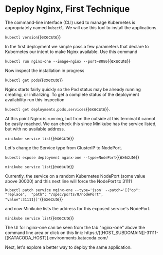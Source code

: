 # Deploy Nginx, First Technique #

The command-line interface (CLI) used to manage Kubernetes is appropriately named `kubectl`. We will use this tool to install the applications.

`kubectl version`{{execute}}

In the first deployment we simple pass a few parameters that declare to Kubernetes our intent to make Nginx available. Use this command

`kubectl run nginx-one --image=nginx --port=8080`{{execute}}

Now inspect the installation in progress

`kubectl get pods`{{execute}}

Nginx starts fairly quickly so the Pod status may be already running creating, or initializing. To get a complete status of the deployment availability run this inspection

`kubectl get deployments,pods,services`{{execute}}.

At this point Nginx is running, but from the outside at this terminal it cannot be easily reached. We can check this since Minikube has the service listed, but with no available address.

`minikube service list`{{execute}}

Let's change the Service type from ClusterIP to NodePort.

`kubectl expose deployment nginx-one --type=NodePort`{{execute}}

`minikube service list`{{execute}}

Currently, the service on a random Kubernetes NodePort (some value above 30000) and this next line will force the NodePort to 31111

`kubectl patch service nginx-one --type='json' --patch='[{"op": "replace",  "path": "/spec/ports/0/nodePort", "value":31111}]'`{{execute}}

and now Minikube lists the address for this exposed service's NodePort.

`minikube service list`{{execute}}

The UI for nginx-one can be seen from the tab "nginx-one" above the command line area or click on this link: https://[[HOST_SUBDOMAIN]]-31111-[[KATACODA_HOST]].environments.katacoda.com/

Next, let's explore a better way to deploy the same application.